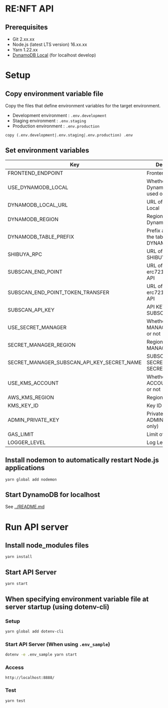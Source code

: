 # RE:NFT API
## Prerequisites
- Git 2.xx.xx
- Node.js (latest LTS version) 16.xx.xx
- Yarn 1.22.xx
- [DynamoDB Local](https://docs.aws.amazon.com/ja_jp/amazondynamodb/latest/developerguide/DynamoDBLocal.html) (for localhost develop)

# Setup
## Copy environment variable file

Copy the files that define environment variables for the target environment.

- Development environment : `.env.development`
- Staging environment : `.env.staging`
- Production environment : `.env.production`

```
copy (.env.development|.env.staging|.env.production) .env
```

## Set environment variables

| Key                                        | Description                                      | Setting Example                                                 |
|--------------------------------------------|--------------------------------------------------|-----------------------------------------------------------------|
| FRONTEND_ENDPOINT                          | Frontend URL                                     | http://localhost:8080                                           |
| USE_DYNAMODB_LOCAL                         | Whether DynamoDB Local is used or not            | true                                                            |
| DYNAMODB_LOCAL_URL                         | URL of DynamoDB Local                            | http://localhost:8000                                           |
| DYNAMODB_REGION                            | Region of DynamoDB                               | ap-northeast-1                                                  |
| DYNAMODB_TABLE_PREFIX                      | Prefix assigned to the table created in DYNAMODB | dev_reaction_                                                      |
| SHIBUYA_RPC                                | URL of SHIBUYA_RPC                               | https://shibuya.public.blastapi.io                              |
| SUBSCAN_END_POINT                          | URL of Subscan erc721 collectibles API           | https://shibuya.api.subscan.io/api/scan/evm/erc721/collectibles |
| SUBSCAN_END_POINT_TOKEN_TRANSFER           | URL of Subscan erc721 transfers API              | https://shibuya.api.subscan.io/api/scan/evm/token/transfer      |
| SUBSCAN_API_KEY                            | API KEY of SUBSCAN_API_KEY                       | bb9ca...                                                        |
| USE_SECRET_MANAGER                         | Whether SECRET MANAGER is used or not            | true                                                            |
| SECRET_MANAGER_REGION                      | Region of SECRET MANAGER                         | ap-northeast-1                                                  |
| SECRET_MANAGER_SUBSCAN_API_KEY_SECRET_NAME | SUBSCAN API KEY SECRET NAME of SECRET MANAGER    | dev/subscan/apikey                                              |
| USE_KMS_ACCOUNT                            | Whether KMS ACCOUNT is used or not               | false                                                           |
| AWS_KMS_REGION                             | Region of KMS                                    | ap-northeast-1                                                  |
| KMS_KEY_ID                                 | Key ID of KMS                                    | 5451c...                                                        |
| ADMIN_PRIVATE_KEY                          | Private Key of ADMIN(Localhost only)             | 40678...                                                        |
| GAS_LIMIT                                  | Limit of GAS to set                              | 400000                                                          |
| LOGGER_LEVEL                               | Log Level                                        | error                                                           |                       |




## Install nodemon to automatically restart Node.js applications

```
yarn global add nodemon
```

## Start DynamoDB for localhost
See [../README.md](../README.md)

# Run API server

## Install node_modules files
```
yarn install 
```

## Start API Server
```
yarn start
```

## When specifying environment variable file at server startup (using dotenv-cli)

### Setup

```sh
yarn global add dotenv-cli
```

### Start API Server (When using `.env_sample`)

```sh
dotenv -e .env_sample yarn start
```

### Access
```
http://localhost:8888/
```

### Test
```
yarn test
```
